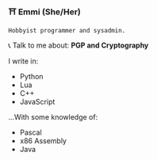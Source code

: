 ### :shinto_shrine: Emmi (She/Her)
`Hobbyist programmer and sysadmin.`

:telephone_receiver: Talk to me about: **PGP and Cryptography**

I write in:
- Python
- Lua
- C++
- JavaScript

...With some knowledge of:
- Pascal
- x86 Assembly
- Java
